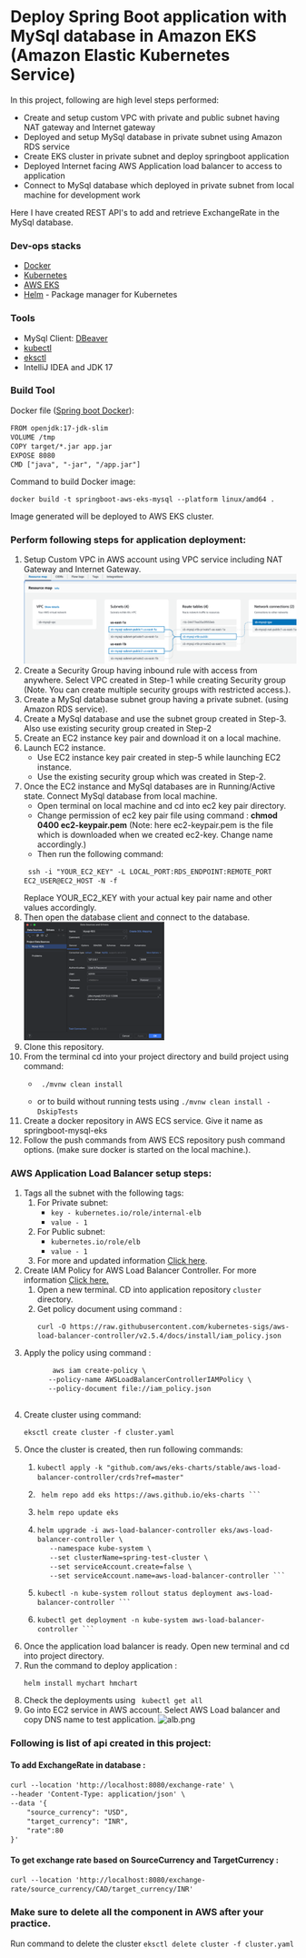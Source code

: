 # Deploy Spring Boot application with MySql database in Amazon EKS (Amazon Elastic Kubernetes Service)

In this project, following are high level steps performed:

* Create and setup custom VPC with private and public subnet having NAT gateway and Internet gateway
* Deployed and setup MySql database in private subnet using Amazon RDS service
* Create EKS cluster in private subnet and deploy springboot application
* Deployed Internet facing AWS Application load balancer to access to application
* Connect to MySql database which deployed in private subnet from local machine for development work

Here I have created REST API's to add and retrieve ExchangeRate in the MySql database.

### Dev-ops stacks
* [Docker](https://www.docker.com/)
* [Kubernetes](https://kubernetes.io/)
* [AWS EKS](https://aws.amazon.com/eks/)
* [Helm](https://helm.sh/) - Package manager for Kubernetes

### Tools
* MySql Client: [DBeaver](https://dbeaver.io/)
* [kubectl](https://kubernetes.io/docs/reference/kubectl/)
* [eksctl](https://docs.aws.amazon.com/emr/latest/EMR-on-EKS-DevelopmentGuide/setting-up-eksctl.html)
* IntelliJ IDEA and JDK 17

### Build Tool

Docker file ([Spring boot Docker](https://spring.io/guides/topicals/spring-boot-docker)):
````
FROM openjdk:17-jdk-slim
VOLUME /tmp
COPY target/*.jar app.jar
EXPOSE 8080
CMD ["java", "-jar", "/app.jar"]
````
Command to build Docker image:
```
docker build -t springboot-aws-eks-mysql --platform linux/amd64 .
```
Image generated will be deployed to AWS EKS cluster.

### Perform following steps for application deployment:
1. Setup Custom VPC in AWS account using VPC service including NAT Gateway and Internet Gateway.
    ![vpc.png](./src/main/resources/images/vpc.png)
2. Create a Security Group having inbound rule with access from anywhere. Select VPC created in Step-1 while creating Security group 
    (Note. You can create multiple security groups with restricted access.).
3. Create a MySql database subnet group having a private subnet. (using Amazon RDS service).
4. Create a MySql database and use the subnet group created in Step-3. Also use existing security group created in Step-2
5. Create an EC2 instance key pair and download it on a local machine.
6. Launch EC2 instance.
      - Use EC2 instance key pair created in step-5 while launching EC2 instance.
      - Use the existing security group which was created in Step-2.
7. Once the EC2 instance and MySql databases are in Running/Active state. Connect MySql database from local machine.
      - Open terminal on local machine and cd into ec2 key pair directory.
      - Change permission of ec2 key pair file using command : **chmod 0400 ec2-keypair.pem** (Note: here ec2-keypair.pem is the file which is downloaded when we created ec2-key. Change name accordingly.)
      - Then run the following command:
      ```angular2html
       ssh -i "YOUR_EC2_KEY" -L LOCAL_PORT:RDS_ENDPOINT:REMOTE_PORT EC2_USER@EC2_HOST -N -f
      ```
      Replace YOUR_EC2_KEY with your actual key pair name and other values accordingly.
8. Then open the database client and connect to the database.
      ![db.png](./src/main/resources/images/db.png)
9. Clone this repository.
10. From the terminal cd into your project directory and build project using command:
    - ``` 
       ./mvnw clean install 
      ```
    - or to build without running tests using ```./mvnw clean install -DskipTests ```
11. Create a docker repository in AWS ECS service. Give it name as springboot-mysql-eks
12. Follow the push commands from AWS ECS repository push command options. (make sure docker is started on the local machine.).

### AWS Application Load Balancer setup steps:
1. Tags all the subnet with the following tags:
    1. For Private subnet:
        - ```key - kubernetes.io/role/internal-elb```
        - ```value - 1 ```
    2. For Public subnet:
        - ```kubernetes.io/role/elb```
        - ```value - 1 ```
    3. For more and updated information [Click here](https://docs.aws.amazon.com/eks/latest/userguide/alb-ingress.html).
2. Create IAM Policy for AWS Load Balancer Controller. For more information [Click here.](https://docs.aws.amazon.com/eks/latest/userguide/aws-load-balancer-controller.html)
    1. Open a new terminal. CD into application repository ```cluster``` directory.
    2. Get policy document using command :
        ``` 
        curl -O https://raw.githubusercontent.com/kubernetes-sigs/aws-load-balancer-controller/v2.5.4/docs/install/iam_policy.json
        ```
3. Apply the policy using command :
     ``` 
            aws iam create-policy \
           --policy-name AWSLoadBalancerControllerIAMPolicy \
           --policy-document file://iam_policy.json 
       
   ```
4. Create cluster using command:
   ```
   eksctl create cluster -f cluster.yaml
   ```      
5. Once the cluster is created, then run following commands:
    1. ``` kubectl apply -k "github.com/aws/eks-charts/stable/aws-load-balancer-controller/crds?ref=master" ```
    
    2. ``` 
        helm repo add eks https://aws.github.io/eks-charts ```
    3. ```
       helm repo update eks
       ```
       
    4. ``` 
       helm upgrade -i aws-load-balancer-controller eks/aws-load-balancer-controller \
          --namespace kube-system \
          --set clusterName=spring-test-cluster \
          --set serviceAccount.create=false \
          --set serviceAccount.name=aws-load-balancer-controller ```
   
    5. ```
       kubectl -n kube-system rollout status deployment aws-load-balancer-controller ```
    6. ```
       kubectl get deployment -n kube-system aws-load-balancer-controller ```
   
6. Once the application load balancer is ready. Open new terminal and cd into project directory.
7. Run the command to deploy application :
   ```
   helm install mychart hmchart 
   ```
7. Check the deployments using ``` kubectl get all```
8. Go into EC2 service in AWS account. Select AWS Load balancer and copy DNS name to test application.
   ![alb.png](./src/main/resources/images/alb.png)


###  Following is list of api created in this project:

#### To add ExchangeRate in database :
```
curl --location 'http://localhost:8080/exchange-rate' \
--header 'Content-Type: application/json' \
--data '{
    "source_currency": "USD",
    "target_currency": "INR",
    "rate":80
}'
```

#### To get exchange rate based on SourceCurrency and TargetCurrency :
```
curl --location 'http://localhost:8080/exchange-rate/source_currency/CAD/target_currency/INR'
```
### Make sure to delete all the component in AWS after your practice.
 Run command to delete the cluster ```eksctl delete cluster -f cluster.yaml```
